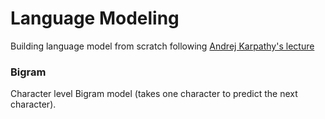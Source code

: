 # Language Modeling

Building language model from scratch following [Andrej Karpathy's lecture](https://www.youtube.com/watch?v=VMj-3S1tku0&list=PLAqhIrjkxbuWI23v9cThsA9GvCAUhRvKZ&ab_channel=AndrejKarpathy)

### Bigram
Character level Bigram model (takes one character to predict the next character).
